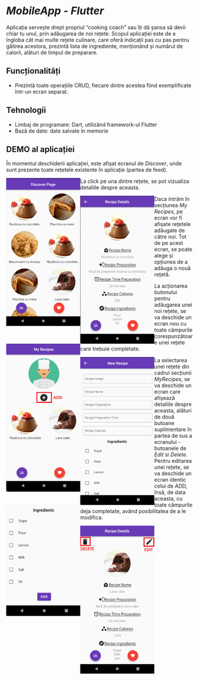 # _MobileApp - Flutter_

Aplicația servește drept propriul “cooking coach” sau îți dă șansa să devii chiar tu unul, prin 
adăugarea de noi rețete. Scopul aplicației este de a îngloba cât mai multe rețete 
culinare, care oferă indicații pas cu pas pentru gătirea acestora, prezintă lista de ingrediente, 
menționând și numărul de calorii, alături de timpul de preparare.

## Funcționalități
- Prezintă toate operațiile CRUD, fiecare dintre acestea fiind exemplificate într-un ecran separat. 

## Tehnologii

- Limbaj de programare: Dart, utilizând framework-ul Flutter 
- Bază de date: date salvate în memorie

## DEMO al aplicației

În momentul deschiderii aplicației, este afișat ecranul de _Discover_, unde sunt prezente toate 
rețetele existente în aplicație (partea de feed).
<p align="center">
     <img src = "imagini_readme\1.PNG" height="400" width="200" style="float:left">
</p>

La click pe una dintre rețete, se pot vizualiza detaliile despre aceasta.
<p align="center">
     <img src = "imagini_readme\2.PNG" height="400" width="200" style="float:left">
</p>

Daca intrăm în secțiunea _My Recipes_, pe ecran vor fi afișate rețetele adăugate de către noi. 
Tot de pe acest ecran, se poate alege și opțiunea de a adăuga o nouă rețetă.
<p align="center">
     <img src = "imagini_readme\3_0.PNG" height="400" width="200" style="float:left">
</p>

La acționarea butonului pentru adăugarea unei noi rețete, se va deschide un ecran nou cu toate 
câmpurile corespunzătoare unei rețete care trebuie completate.
<p>
<div align="center" >
    <img src = "imagini_readme\3_1.PNG" height="400" width="200" style="float:left">
    <img src = "imagini_readme\3_2.PNG" height="300" width="200" style="float:left">
</div>
</p>

La selectarea unei rețete din cadrul secțiunii _MyRecipes_, se va deschide un ecran care afișează 
detaliile despre aceasta, alături de două butoane suplimentare în partea de sus a ecranului - 
butoanele de _Edit_ si _Delete_. Pentru editarea unei rețete, se va deschide un ecran identic celui de ADD, însă, de data aceasta, 
cu toate câmpurile deja completate, având posibilitatea de a le modifica.
<p align="center">
     <img src = "imagini_readme\4.PNG" height="400" width="200" style="float:left">
</p>
